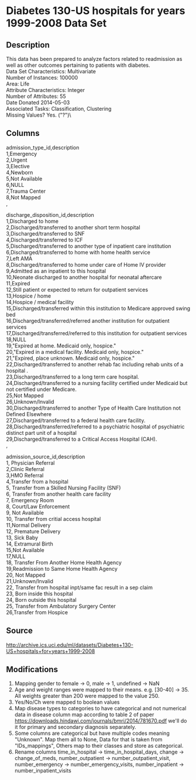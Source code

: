 # Diabetes 130-US hospitals for years 1999-2008 Data Set

## Description

This data has been prepared to analyze factors related to readmission as well as other outcomes pertaining to patients with diabetes.\
Data Set Characteristics: Multivariate\
Number of Instances: 100000\
Area: Life\
Attribute Characteristics: Integer\
Number of Attributes: 55\
Date Donated 2014-05-03\
Associated Tasks: Classification, Clustering\
Missing Values? Yes. ("?")\

## Columns

admission_type_id,description\
1,Emergency\
2,Urgent\
3,Elective\
4,Newborn\
5,Not Available\
6,NULL\
7,Trauma Center\
8,Not Mapped\
,

discharge_disposition_id,description\
1,Discharged to home\
2,Discharged/transferred to another short term hospital\
3,Discharged/transferred to SNF\
4,Discharged/transferred to ICF\
5,Discharged/transferred to another type of inpatient care institution\
6,Discharged/transferred to home with home health service\
7,Left AMA\
8,Discharged/transferred to home under care of Home IV provider\
9,Admitted as an inpatient to this hospital\
10,Neonate discharged to another hospital for neonatal aftercare\
11,Expired\
12,Still patient or expected to return for outpatient services\
13,Hospice / home\
14,Hospice / medical facility\
15,Discharged/transferred within this institution to Medicare approved swing bed\
16,Discharged/transferred/referred another institution for outpatient services\
17,Discharged/transferred/referred to this institution for outpatient services\
18,NULL\
19,"Expired at home. Medicaid only, hospice."\
20,"Expired in a medical facility. Medicaid only, hospice."\
21,"Expired, place unknown. Medicaid only, hospice."\
22,Discharged/transferred to another rehab fac including rehab units of a hospital .\
23,Discharged/transferred to a long term care hospital.\
24,Discharged/transferred to a nursing facility certified under Medicaid but not certified under Medicare.\
25,Not Mapped\
26,Unknown/Invalid\
30,Discharged/transferred to another Type of Health Care Institution not Defined Elsewhere\
27,Discharged/transferred to a federal health care facility.\
28,Discharged/transferred/referred to a psychiatric hospital of psychiatric distinct part unit of a hospital\
29,Discharged/transferred to a Critical Access Hospital (CAH).\
,

admission_source_id,description\
1, Physician Referral\
2,Clinic Referral\
3,HMO Referral\
4,Transfer from a hospital\
5, Transfer from a Skilled Nursing Facility (SNF)\
6, Transfer from another health care facility\
7, Emergency Room\
8, Court/Law Enforcement\
9, Not Available\
10, Transfer from critial access hospital\
11,Normal Delivery\
12, Premature Delivery\
13, Sick Baby\
14, Extramural Birth\
15,Not Available\
17,NULL\
18, Transfer From Another Home Health Agency\
19,Readmission to Same Home Health Agency\
20, Not Mapped\
21,Unknown/Invalid\
22, Transfer from hospital inpt/same fac result in a sep claim\
23, Born inside this hospital\
24, Born outside this hospital\
25, Transfer from Ambulatory Surgery Center\
26,Transfer from Hospice


## Source

http://archive.ics.uci.edu/ml/datasets/Diabetes+130-US+hospitals+for+years+1999-2008

## Modifications

1. Mapping gender to female -> 0, male -> 1, undefined -> NaN
2. Age and weight ranges were mapped to their means. e.g. [30-40] -> 35. All weights greater than 200 were mapped to the value 250.
3. Yes/No/Ch were mapped to boolean values
4. Map disease types to categories to have categorical and not numerical data in disease column map according to table 2 of paper https://downloads.hindawi.com/journals/bmri/2014/781670.pdf we'll do it for primary and secondary diagnosis separately.
5. Some columns are categorical but have multiple codes meaning "Unknown". Map them all to None, Data for that is taken from "IDs_mappings", Others map to their classes and store as categorical.
6. Rename columns time_in_hospital -> time_in_hospital_days, change -> change_of_meds, number_outpatient -> number_outpatient_visit, number_emergency -> number_emergency_visits, number_inpatient -> number_inpatient_visits
